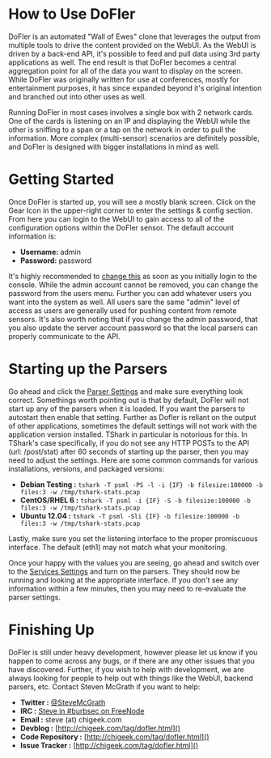 # How to Use DoFler

DoFler is an automated "Wall of Ewes" clone that leverages the output from
multiple tools to drive the content provided on the WebUI.  As the WebUI is
driven by a back-end API, it's possible to feed and pull data using 3rd party
applications as well.  The end result is that DoFler becomes a central
aggregation point for all of the data you want to display on the screen.
While DoFler was originally written for use at conferences, mostly for
entertainment purposes, it has since expanded beyond it's original intention
and branched out into other uses as well.

Running DoFler in most cases involves a single box with 2 network cards.  One
of the cards is listening on an IP and displaying the WebUI while the other is
sniffing to a span or a tap on the network in order to pull the information.
More complex (multi-sensor) scenarios are definitely possible, and DoFler is 
designed with bigger installations in mind as well.

# Getting Started

Once DoFler is started up, you will see a mostly blank screen.  Click on the
Gear Icon in the upper-right corner to enter the settings & config section.
From here you can login to the WebUI to gain access to all of the configuration
options within the DoFler sensor.  The default account information is:

* __Username:__ admin
* __Password:__ password

It's highly recommended to [change this][users] as soon as you initially login 
to the console.  While the admin account cannot be removed, you can change the
password from the users menu.  Further you can add whatever users you want
into the system as well.  All users sare the same "admin" level of access
as users are generally used for pushing content from remote sensors.  It's
also worth noting that if you change the admin password, that you also update
the server account password so that the local parsers can properly communicate
to the API.

# Starting up the Parsers

Go ahead and click the [Parser Settings][parsers] and make sure everything
look correct.  Somethings worth pointing out is that by default, DoFler will
not start up any of the parsers when it is loaded.  If you want the parsers to
autostart then enable that setting.  Further as Dofler is reliant on the
output of other applications, sometimes the default settings will not work
with the application version installed.  TShark in particular is notorious for
this.  In TShark's case specifically, if you do not see any HTTP POSTs to the
API (url: /post/stat) after 60 seconds of starting up the parser, then you may
need to adjust the settings.  Here are some common commands for various
installations, versions, and packaged versions:

* __Debian Testing :__ `tshark -T psml -PS -l -i {IF} -b filesize:100000 -b files:3 -w /tmp/tshark-stats.pcap`
* __CentOS/RHEL 6 :__ `tshark -T psml -i {IF} -S -b filesize:100000 -b files:3 -w /tmp/tshark-stats.pcap`
* __Ubuntu 12.04 :__ `tshark -T psml -Sli {IF} -b filesize:100000 -b files:3 -w /tmp/tshark-stats.pcap`

Lastly, make sure you set the listening interface to the proper promiscuous
interface.  The default (eth1) may not match what your monitoring.

Once your happy with the values you are seeing, go ahead and switch over to
the [Services Settings][services] and turn on the parsers.  They should now
be running and looking at the appropriate interface.  If you don't see any
information within a few minutes, then you may need to re-evaluate the parser
settings.

# Finishing Up

DoFler is still under heavy development, however please let us know if you
happen to come across any bugs, or if there are any other issues that you
have discovered.  Further, if you wish to help with development, we are always
looking for people to help out with things like the WebUI, backend parsers,
etc.  Contact Steven McGrath if you want to help:

* __Twitter :__ [@SteveMcGrath][twitter]
* __IRC :__ [Steve in #burbsec on FreeNode][irc]
* __Email :__ steve (at) chigeek.com
* __Devblog :__ [http://chigeek.com/tag/dofler.html]()
* __Code Repository :__ [http://chigeek.com/tag/dofler.html]()
* __Issue Tracker :__ [http://chigeek.com/tag/dofler.html]()

[parsers]: /ui/settings/parsers
[users]: /ui/settings/users
[services]: /ui/settings/services
[twitter]: https://twitter.com/stevemcgrath
[irc]: irc://irc.freenode.net/burbsec